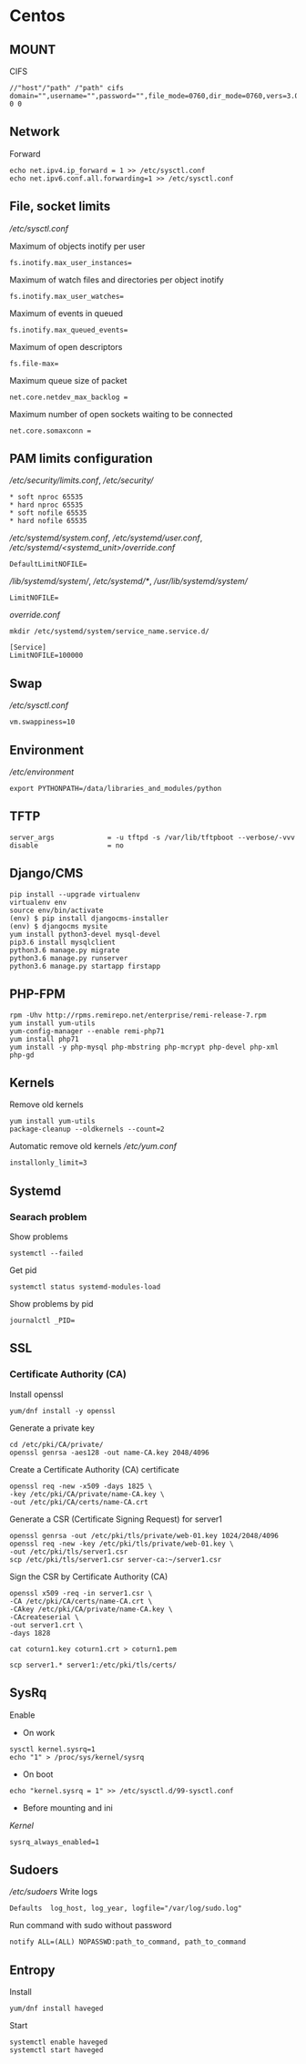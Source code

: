 # Centos
## MOUNT

CIFS
```
//"host"/"path" /"path" cifs domain="",username="",password="",file_mode=0760,dir_mode=0760,vers=3.0,gid="" 0 0
```

## Network
Forward
```
echo net.ipv4.ip_forward = 1 >> /etc/sysctl.conf
echo net.ipv6.conf.all.forwarding=1 >> /etc/sysctl.conf
```

## File, socket limits

_/etc/sysctl.conf_

Maximum of objects inotify per user
```
fs.inotify.max_user_instances=
```

Maximum of watch files and directories per object inotify
```
fs.inotify.max_user_watches=
```

Maximum of events in queued
```
fs.inotify.max_queued_events=
```

Maximum of open descriptors
```
fs.file-max=
```

Maximum queue size of packet
```
net.core.netdev_max_backlog =
```

Maximum number of open sockets waiting to be connected
```
net.core.somaxconn =
```

## PAM limits configuration
_/etc/security/limits.conf_, _/etc/security/_
```
* soft nproc 65535
* hard nproc 65535
* soft nofile 65535
* hard nofile 65535
```

_/etc/systemd/system.conf_, _/etc/systemd/user.conf_,  _/etc/systemd/<systemd_unit>/override.conf_
```
DefaultLimitNOFILE=
```

_/lib/systemd/system/<service>_, _/etc/systemd/*_, _/usr/lib/systemd/system/<service>_
```
LimitNOFILE=
```

_override.conf_
```
mkdir /etc/systemd/system/service_name.service.d/
```
```
[Service]
LimitNOFILE=100000
```

## Swap

_/etc/sysctl.conf_
```
vm.swappiness=10
```

## Environment

_/etc/environment_
```
export PYTHONPATH=/data/libraries_and_modules/python
```

## TFTP
```
server_args             = -u tftpd -s /var/lib/tftpboot --verbose/-vvv
disable                 = no
```

## Django/CMS
```
pip install --upgrade virtualenv
virtualenv env
source env/bin/activate
(env) $ pip install djangocms-installer
(env) $ djangocms mysite
yum install python3-devel mysql-devel
pip3.6 install mysqlclient
python3.6 manage.py migrate
python3.6 manage.py runserver
python3.6 manage.py startapp firstapp
```

## PHP-FPM
```
rpm -Uhv http://rpms.remirepo.net/enterprise/remi-release-7.rpm
yum install yum-utils
yum-config-manager --enable remi-php71
yum install php71
yum install -y php-mysql php-mbstring php-mcrypt php-devel php-xml php-gd
```

## Kernels

 Remove old kernels
```
yum install yum-utils
package-cleanup --oldkernels --count=2
```

Automatic remove old kernels
_/etc/yum.conf_
```
installonly_limit=3
```

## Systemd
### Searach problem

Show problems
```
systemctl --failed
```

Get pid
```
systemctl status systemd-modules-load
```

Show problems by pid
```
journalctl _PID=
```

## SSL
### Certificate Authority (CA)

Install openssl
```
yum/dnf install -y openssl
```

Generate a private key
```
cd /etc/pki/CA/private/
openssl genrsa -aes128 -out name-CA.key 2048/4096
```

Create a Certificate Authority (CA) certificate
```
openssl req -new -x509 -days 1825 \
-key /etc/pki/CA/private/name-CA.key \
-out /etc/pki/CA/certs/name-CA.crt
```

Generate a CSR (Certificate Signing Request) for server1
```
openssl genrsa -out /etc/pki/tls/private/web-01.key 1024/2048/4096
openssl req -new -key /etc/pki/tls/private/web-01.key \
-out /etc/pki/tls/server1.csr
scp /etc/pki/tls/server1.csr server-ca:~/server1.csr
```

Sign the CSR by Certificate Authority (CA)
```
openssl x509 -req -in server1.csr \
-CA /etc/pki/CA/certs/name-CA.crt \
-CAkey /etc/pki/CA/private/name-CA.key \
-CAcreateserial \
-out server1.crt \
-days 1828

cat coturn1.key coturn1.crt > coturn1.pem

scp server1.* server1:/etc/pki/tls/certs/
```


## SysRq
Enable
* On work
```
sysctl kernel.sysrq=1
echo "1" > /proc/sys/kernel/sysrq
```

* On boot
```
echo "kernel.sysrq = 1" >> /etc/sysctl.d/99-sysctl.conf
```

* Before mounting and ini

_Kernel_
```
sysrq_always_enabled=1
```

## Sudoers
_/etc/sudoers_
Write logs
```
Defaults  log_host, log_year, logfile="/var/log/sudo.log"
```

Run command with sudo without password
```
notify ALL=(ALL) NOPASSWD:path_to_command, path_to_command
```

## Entropy
Install
```
yum/dnf install haveged
```

Start
```
systemctl enable haveged
systemctl start haveged
```
